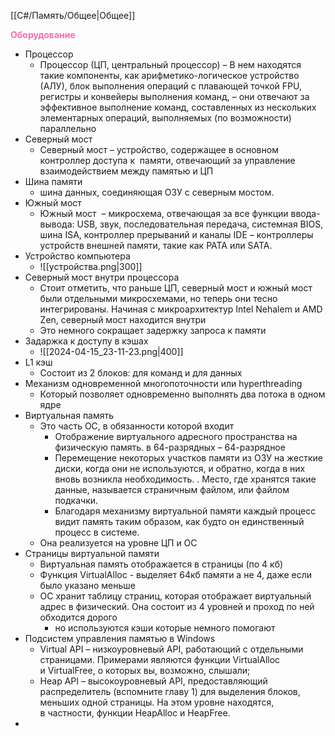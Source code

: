 [[C#/Память/Общее|Общее]]

<span style="color:HotPink;font-weight:bold;">Оборудование</span>

- Процессор
	- Процессор (ЦП, центральный процессор) – В нем находятся такие компоненты, как арифметико-логическое устройство (АЛУ), блок выполнения операций с плавающей точкой  FPU, регистры и конвейеры выполнения команд, – они отвечают за эффективное выполнение команд, составленных из нескольких элементарных операций, выполняемых (по возможности) параллельно
- Северный мост
	- Северный мост – устройство, содержащее в основном контроллер доступа к  памяти, отвечающий за управление взаимодействием между памятью и ЦП
- Шина памяти
	-  шина данных, соединяющая ОЗУ с северным мостом.
- Южный мост
	- Южный мост  – микросхема, отвечающая за все функции ввода-вывода: USB, звук, последовательная передача, системная BIOS, шина ISA, контроллер прерываний и каналы IDE – контроллеры устройств внешней памяти, такие как PATA или SATA.
- Устройство компьютера
	-  ![[устройства.png|300]]
- Северный мост внутри процессора
	- Стоит отметить, что раньше ЦП, северный мост и южный мост были отдельными микросхемами, но теперь они тесно интегрированы. Начиная с микроархитектур Intel Nehalem и AMD Zen, северный мост находится внутри
	- Это немного сокращает задержку запроса к памяти
- Задаржка к доступу в кэшах
	- ![[2024-04-15_23-11-23.png|400]]
- L1 кэш
	- Состоит из 2 блоков: для команд и для данных
- Механизм одновременной многопоточности или hyperthreading
	- Который позволяет одновременно выполнять два потока в одном ядре
- Виртуальная память
	- Это часть ОС, в обязанности которой входит
		- Отображение виртуального адресного пространства на физическую память. в 64-разрядных – 64-разрядное
		- Перемещение некоторых участков памяти из ОЗУ на жесткие диски, когда они не используются, и обратно, когда в них вновь возникла необходимость. . Место, где хранятся такие данные, называется страничным файлом, или файлом подкачки.
		- Благодаря механизму виртуальной памяти каждый процесс видит память таким образом, как будто он единственный процесс в системе.
	- Она реализуется на уровне ЦП и ОС
- Страницы виртуальной памяти
	- Виртуальная память отображается в страницы (по 4 кб)
	- Функция VirtualAlloc - выделяет 64кб памяти а не 4, даже если было указано меньше
	- ОС хранит таблицу страниц, которая отображает виртуальный адрес в физический. Она состоит из 4 уровней и проход по ней обходится дорого
		- но используются кэши которые немного помогают
- Подсистем управления памятью в Windows
	-  Virtual API – низкоуровневый API, работающий с отдельными страницами. Примерами являются функции VirtualAlloc и VirtualFree, о которых вы, возможно, слышали; 
	- Heap API – высокоуровневый API, предоставляющий распределитель (вспомните главу 1) для выделения блоков, меньших одной страницы. На этом уровне находятся, в частности, функции HeapAlloc и HeapFree.
- 